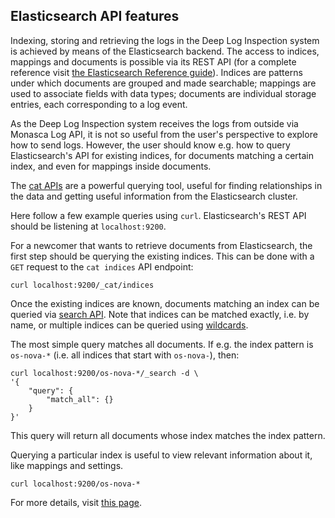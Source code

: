 ## Elasticsearch API features
Indexing, storing and retrieving the logs in the Deep Log Inspection system is achieved by means of the Elasticsearch backend.
The access to indices, mappings and documents is possible via its REST API (for a complete reference visit [the Elasticsearch Reference guide][1]). Indices are patterns under which documents are grouped and made searchable; mappings are used to associate fields with data types; documents are individual storage entries, each corresponding to a log event.

As the Deep Log Inspection system receives the logs from outside via Monasca Log API, it is not so useful from the user's perspective to explore how to send logs. However, the user should know e.g. how to query Elasticsearch's API for existing indices, for documents matching a certain index, and even for mappings inside documents.

The [cat APIs][2] are a powerful querying tool, useful for finding relationships in the data and getting useful information from the Elasticsearch cluster.

Here follow a few example queries using `curl`. Elasticsearch's REST API should be listening at `localhost:9200`.

For a newcomer that wants to retrieve documents from Elasticsearch, the first step should be querying the existing indices. This can be done with a `GET` request to the `cat indices` API endpoint:

    curl localhost:9200/_cat/indices

Once the existing indices are known, documents matching an index can be queried via [search API][3]. Note that indices can be matched exactly, i.e. by name, or multiple indices can be queried using [wildcards][4].

The most simple query matches all documents. If e.g. the index pattern is `os-nova-*` (i.e. all indices that start with `os-nova-`), then:

    curl localhost:9200/os-nova-*/_search -d \
    '{
        "query": {
            "match_all": {}
        }
    }'

This query will return all documents whose index matches the index pattern.

Querying a particular index is useful to view relevant information about it, like mappings and settings.

    curl localhost:9200/os-nova-*

For more details, visit [this page][5].

[1]:https://www.elastic.co/guide/en/elasticsearch/reference/5.x/index.html
[2]:https://www.elastic.co/guide/en/elasticsearch/reference/5.x/cat.html
[3]:https://www.elastic.co/guide/en/elasticsearch/reference/current/search-request-query.html
[4]:https://www.elastic.co/guide/en/elasticsearch/reference/5.x/multi-index.html
[5]:https://www.elastic.co/guide/en/elasticsearch/reference/5.x/indices-get-index.html
